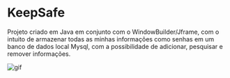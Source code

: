 # KeepSafe

Projeto criado em Java em conjunto com o WindowBuilder/Jframe, com o intuito de armazenar todas as minhas informações como senhas em um banco de dados local Mysql, com a possibilidade de adicionar, pesquisar e remover informações.

![gif](https://user-images.githubusercontent.com/49173134/123532901-ab05b700-d6e7-11eb-98f3-59905717907e.gif)

